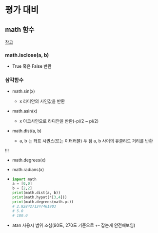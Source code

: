 # 평가 대비

## math 함수

[참고](https://docs.python.org/ko/3/library/math.html)

### math.isclose(a, b)

* True 혹은 False 반환



### 삼각함수

* math.sin(x)
  * x 라디안의 사인값을 반환
* math.asin(x)
  * x 아크사인으로 라디안을 반환(-pi/2 ~ pi/2)

* math.dist(a, b)
  * a, b 는 좌표 시퀀스(또는 이터러블) 두 점 a, b 사이의 유클리드 거리를 반환

!!!

* math.degrees(x)

* math.radians(x)

* ```python
  import math
  a = [0,0]
  b = [2,2]
  print(math.dist(a, b))
  print(math.hypot(*[3,4]))
  print(math.degrees(math.pi))
  # 2.8284271247461903
  # 5.0
  # 180.0
  ```

* atan 사용시 범위 조심(90도, 270도 기준으로 +- 잡는게 안전해보임)
